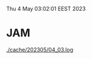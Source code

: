 Thu  4 May 03:02:01 EEST 2023
# JAM
<a href='./cache/202305/04_03.log'>./cache/202305/04_03.log</a>
